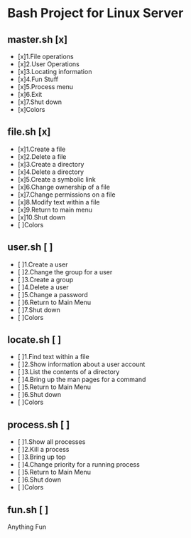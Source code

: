 # **Bash Project for Linux Server**

## master.sh [x]
- [x]1.File operations
- [x]2.User Operations
- [x]3.Locating information
- [x]4.Fun Stuff
- [x]5.Process menu
- [x]6.Exit
- [x]7.Shut down
- [x]Colors

## file.sh [x]
- [x]1.Create a file
- [x]2.Delete a file
- [x]3.Create a directory
- [x]4.Delete a directory
- [x]5.Create a symbolic link
- [x]6.Change ownership of a file
- [x]7.Change permissions on a file
- [x]8.Modify text within a file
- [x]9.Return to main menu
- [x]10.Shut down
- [ ]Colors

## user.sh [ ]
- [ ]1.Create a user
- [ ]2.Change the group for a user
- [ ]3.Create a group
- [ ]4.Delete a user
- [ ]5.Change a password
- [ ]6.Return to Main Menu
- [ ]7.Shut down
- [ ]Colors

## locate.sh [ ]
- [ ]1.Find text within a file
- [ ]2.Show information about a user account
- [ ]3.List the contents of a directory
- [ ]4.Bring up the man pages for a command
- [ ]5.Return to Main Menu
- [ ]6.Shut down
- [ ]Colors

## process.sh [ ]
- [ ]1.Show all processes
- [ ]2.Kill a process
- [ ]3.Bring up top
- [ ]4.Change priority for a running process
- [ ]5.Return to Main Menu
- [ ]6.Shut down
- [ ]Colors

## fun.sh [ ]
Anything Fun
